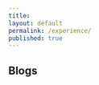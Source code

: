 ```yaml
---
title:
layout: default
permalink: /experience/
published: true
---
```


## Blogs
<!-- 
#### 2021
1. Lorenzo Carnevale. "[Why Edge Computing is so important for AI](https://towardsdatascience.com/why-edge-computing-is-so-important-for-ai-e4695d4e7960?sk=bbcdf4e0a8820f4e458e36debc8a7bba)". Towards Data Science, Medium (May 2021) -->